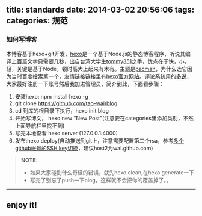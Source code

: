 title: standards
date: 2014-03-02 20:56:06
tags:
categories: 规范
---

### 如何写博客

本博客基于hexo+git开发，[hexo](http://zespia.tw/hexo)是一个基于Node.js的静态博客程序，听说其编译上百篇文字只需要几秒，出自台湾大学生[tommy351](https://twitter.com/tommy351)之手，优点在于快，小，轻，关键是基于Node，顿时高大上起来有木有。主题是[pacman](http://yangjian.me/workspace/introducing-pacman-theme/)，为什么选它因为当时百度搜索第一个，友情链接链接里有[hexo官方网站](http://zespia.tw/hexo)。评论系统用的[多说](http://duoshuo.com/)，大家最好注册一下账号然后我加进管理员，简介到此，下面看步骤：
 1. 安装hexo:  npm install hexo -g
 2. git clone https://github.com/tao-wai/blog
 3. cd 到库的根目录下执行，hexo init blog
 4. 开始写博文， hexo new "New Post"(注意要在categories里添加类别，不然上面导航栏里找不到)
 5. 写完本地查看 hexo server (127.0.0.1:4000)
 6. 发布:hexo deploy(自动推送到git上，注意需要配置第二个rsa，参考[多个github帐号的SSH key切换](http://omiga.org/blog/archives/2269)，建议host2为wai.github.com)

 > **NOTE:** 
 > - 如果大家碰到什么奇怪的错误，就先hexo clean,在hexo generate一下.
 > - 写完了别忘了push一下blog，这样就不会把你的覆盖掉了。。


 ----------


enjoy it!
--------------